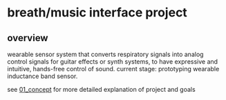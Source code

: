 
# breath/music interface project 

## overview 

wearable sensor system that converts respiratory signals into analog control signals for guitar effects or synth systems, to have expressive and intuitive, hands-free control of sound. current stage: prototyping wearable inductance band sensor. 

see [01_concept](01_concept.md) for more detailed explanation of project and goals 


